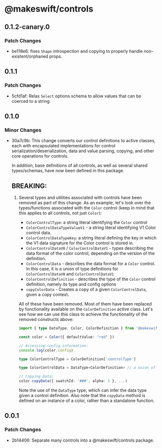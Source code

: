 # @makeswift/controls

## 0.1.2-canary.0

### Patch Changes

- be118e6: fixes `Shape` introspection and copying to properly handle non-existent/orphaned props.

## 0.1.1

### Patch Changes

- 5cfd1af: Relax `Select` options schema to allow values that can be coerced to a string.

## 0.1.0

### Minor Changes

- 30a7c9b: This change converts our control definitions to active classes, each with
  encapsulated implementations for control serialization/deserialization, data and
  value parsing, copying, and other core operations for controls.

  In addition, base definitions of all controls, as well as several shared
  types/schemas, have now been defined in this package.

  ## BREAKING:

  1. Several types and utilities associated with controls have been removed as part of
     this change. As an example, let's look over the types/functions associated with
     the `Color` control (keep in mind that this applies to all controls, not just
     `Color`):

     - `ColorControlType`: a string literal identifying the `Color` control
     - `ColorControlDataTypeValueV1` - a string literal identifying V1 Color control
       data.
     - `ColorControlDataTypeKey`: a string literal defining the key in which the V1
       data signature for the Color control is stored in.
     - `ColorControlDataV0` / `ColorControlDataV1` - types describing the data format
       of the color control, depending on the version of the definition.
     - `ColorControlData` - describes the data format for a `Color` control. In this
       case, it is a union of type definitions for `ColorControlDataV0` and
       `ColorControlDataV1`
     - `ColorControlDefinition` - describes the type of the `Color` control
       definition, namely its type and config options
     - `copyColorData` - Creates a copy of a given `ColorControlData`, given a copy
       context.

     All of these have been removed. Most of them have been replaced by
     functionality available on the `ColorDefinition` active class. Let's see how
     we can use this class to achieve the functionality of the removed constructs
     above:

     ```typescript
     import { type DataType, Color, ColorDefinition } from '@makeswift/controls`

     const color = Color({ defaultValue: "red" })

     // Accessing config information:
     console.log(color.config)

     type ColorControlType = ColorDefinition['controlType']

     type ColorControlData = DataType<ColorDefinition> // a union of V1 and V0 data

     // Copying Data:
     color.copyData({ swatchId: '###', alpha: 1 }, ...)
     ```

     Note the use of the `DataType` type, which can infer the data type given a
     control definition. Also note that the `copyData` method is defined on an
     instance of a color, rather than a standalone function.

## 0.0.1

### Patch Changes

- 2b14406: Separate many controls into a @makeswift/controls package.
